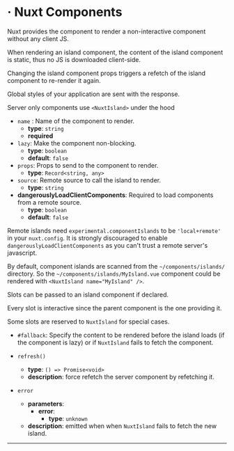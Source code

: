 # <NuxtIsland> · Nuxt Components

Nuxt provides the <NuxtIsland> component to render a non-interactive component without any client JS.

When rendering an island component, the content of the island component is static, thus no JS is downloaded client-side.

Changing the island component props triggers a refetch of the island component to re-render it again.

Global styles of your application are sent with the response.

Server only components use `<NuxtIsland>` under the hood

- `name` : Name of the component to render.
  - **type**: `string`
  - **required**
- `lazy`: Make the component non-blocking.
  - **type**: `boolean`
  - **default**: `false`
- `props`: Props to send to the component to render.
  - **type**: `Record<string, any>`
- `source`: Remote source to call the island to render.
  - **type**: `string`
- **dangerouslyLoadClientComponents**: Required to load components from a remote source.
  - **type**: `boolean`
  - **default**: `false`

Remote islands need `experimental.componentIslands` to be `'local+remote'` in your `nuxt.config`. It is strongly discouraged to enable `dangerouslyLoadClientComponents` as you can't trust a remote server's javascript.

By default, component islands are scanned from the `~/components/islands/` directory. So the `~/components/islands/MyIsland.vue` component could be rendered with `<NuxtIsland name="MyIsland" />`.

Slots can be passed to an island component if declared.

Every slot is interactive since the parent component is the one providing it.

Some slots are reserved to `NuxtIsland` for special cases.

- `#fallback`: Specify the content to be rendered before the island loads (if the component is lazy) or if `NuxtIsland` fails to fetch the component.

- `refresh()`

  - **type**: `() => Promise<void>`
  - **description**: force refetch the server component by refetching it.

- `error`
  - **parameters**:
    - **error**:
      - **type**: `unknown`
  - **description**: emitted when when `NuxtIsland` fails to fetch the new island.

---

